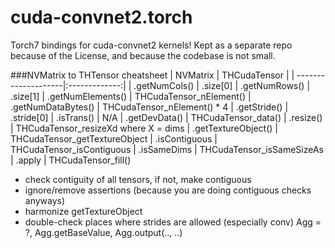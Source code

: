 cuda-convnet2.torch
===================

Torch7 bindings for cuda-convnet2 kernels!
Kept as a separate repo because of the License, and because the codebase is not small.


###NVMatrix to THTensor cheatsheet
| NVMatrix            | THCudaTensor |
| --------------------|:-------------:|
| .getNumCols()       | .size[0]
| .getNumRows()       | .size[1]
| .getNumElements()   | THCudaTensor_nElement()
| .getNumDataBytes()  | THCudaTensor_nElement() * 4
| .getStride()        | .stride[0] 
| .isTrans()          | N/A
| .getDevData()       | THCudaTensor_data()
| .resize()           | THCudaTensor_resizeXd where X = dims
| .getTextureObject() | THCudaTensor_getTextureObject
| .isContiguous       | THCudaTensor_isContiguous
| .isSameDims         | THCudaTensor_isSameSizeAs
| .apply              | THCudaTensor_fill()

* check contiguity of all tensors, if not, make contiguous
* ignore/remove assertions (because you are doing contiguous checks anyways)
* harmonize getTextureObject
* double-check places where strides are allowed (especially conv)
Agg = ?, Agg.getBaseValue, Agg.output(.., ..)
